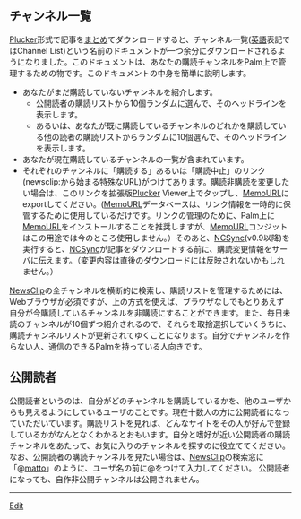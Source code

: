 ---
---
## チャンネル一覧
[Plucker](/Plucker)形式で記事を[まとめ](/まとめ)てダウンロードすると、チャンネル一覧([英語](/英語)表記ではChannel List)という名前のドキュメントが一つ余分にダウンロードされるようになりました。このドキュメントは、あなたの購読チャンネルをPalm上で管理するための物です。このドキュメントの中身を簡単に説明します。
* あなたがまだ購読していないチャンネルを紹介します。
   * 公開読者の購読リストから10個ランダムに選んで、そのヘッドラインを表示します。
   * あるいは、あなたが既に購読しているチャンネルのどれかを購読している他の読者の購読リストからランダムに10個選んで、そのヘッドラインを表示します。
* あなたが現在購読しているチャンネルの一覧が含まれています。
* それぞれのチャンネルに「購読する」あるいは「購読中止」のリンク(newsclip:から始まる特殊なURL)がつけてあります。購読非購読を変更したい場合は、このリンクを拡張版[Plucker](/Plucker) Viewer上でタップし、[MemoURL](/MemoURL)にexportしてください。([MemoURL](/MemoURL)データベースは、リンク情報を一時的に保管するために使用しているだけです。リンクの管理のために、Palm上に[MemoURL](/MemoURL)をインストールすることを推奨しますが、[MemoURL](/MemoURL)コンジットはこの用途では今のところ使用しません。）そのあと、[NCSync](/NCSync)(v0.9以降)を実行すると、[NCSync](/NCSync)が記事をダウンロードする前に、購読変更情報をサーバに伝えます。（変更内容は直後のダウンロードには反映されないかもしれません。）

[NewsClip](/NewsClip)の全チャンネルを横断的に検索し、購読リストを管理するためには、Webブラウザが必須ですが、上の方式を使えば、ブラウザなしでもとりあえず自分が今購読しているチャンネルを非購読にすることができます。また、毎日未読のチャンネルが10個ずつ紹介されるので、それらを取捨選択していくうちに、購読チャンネルリストが更新されてゆくことになります。自分でチャンネルを作らない人、通信のできるPalmを持っている人向きです。
## 公開読者
公開読者というのは、自分がどのチャンネルを購読しているかを、他のユーザからも見えるようにしているユーザのことです。現在十数人の方に公開読者になっていただいています。購読リストを見れば、どんなサイトをその人が好んで登録しているかがなんとなくわかるとおもいます。自分と嗜好が近い公開読者の購読チャンネルをあたって、お気に入りのチャンネルを探すのに役立ててください。なお、公開読者の購読チャンネルを見たい場合は、[NewsClip](/NewsClip)の検索窓に「@[matto](/matto)」のように、ユーザ名の前に@をつけて入力してください。
公開読者になっても、自作非公開チャンネルは公開されません。



----
[Edit](https://github.com/vitroid/vitroid.github.io/edit/master/MD/NewsClip_2004-6-22.md)
